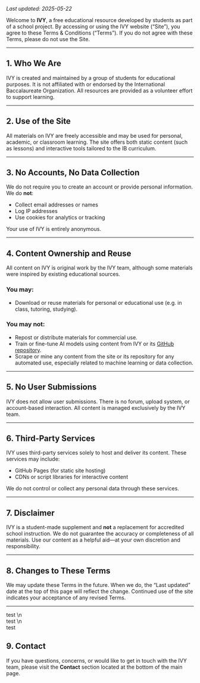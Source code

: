 _Last updated: 2025-05-22_


Welcome to **IVY**, a free educational resource developed by students as part of a school project. By accessing or using the IVY website (“Site”), you agree to these Terms & Conditions (“Terms”). If you do not agree with these Terms, please do not use the Site.

---

## 1. Who We Are

IVY is created and maintained by a group of students for educational purposes. It is not affiliated with or endorsed by the International Baccalaureate Organization. All resources are provided as a volunteer effort to support learning.

---

## 2. Use of the Site

All materials on IVY are freely accessible and may be used for personal, academic, or classroom learning. The site offers both static content (such as lessons) and interactive tools tailored to the IB curriculum.

---

## 3. No Accounts, No Data Collection

We do not require you to create an account or provide personal information.  
We do **not**:
- Collect email addresses or names
- Log IP addresses
- Use cookies for analytics or tracking

Your use of IVY is entirely anonymous.

---

## 4. Content Ownership and Reuse

All content on IVY is original work by the IVY team, although some materials were inspired by existing educational sources.

### You may:
- Download or reuse materials for personal or educational use (e.g. in class, tutoring, studying).

### You may not:
- Repost or distribute materials for commercial use.
- Train or fine-tune AI models using content from IVY or its [GitHub repository](https://github.com/NagusameCS/IVY).
- Scrape or mine any content from the site or its repository for any automated use, especially related to machine learning or data collection.

---

## 5. No User Submissions

IVY does not allow user submissions. There is no forum, upload system, or account-based interaction. All content is managed exclusively by the IVY team.

---

## 6. Third-Party Services

IVY uses third-party services solely to host and deliver its content. These services may include:
- GitHub Pages (for static site hosting)
- CDNs or script libraries for interactive content

We do not control or collect any personal data through these services.

---

## 7. Disclaimer

IVY is a student-made supplement and **not** a replacement for accredited school instruction. We do not guarantee the accuracy or completeness of all materials. Use our content as a helpful aid—at your own discretion and responsibility.

---

## 8. Changes to These Terms

We may update these Terms in the future. When we do, the “Last updated” date at the top of this page will reflect the change. Continued use of the site indicates your acceptance of any revised Terms.

---

test \n <br> test
\n <br> 
test

## 9. Contact

If you have questions, concerns, or would like to get in touch with the IVY team, please visit the **Contact** section located at the bottom of the main page.
